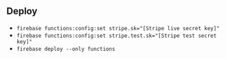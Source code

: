 ## Deploy

- `firebase functions:config:set stripe.sk="[Stripe live secret key]"`
- `firebase functions:config:set stripe.test.sk="[Stripe test secret key]"`
- `firebase deploy --only functions`
